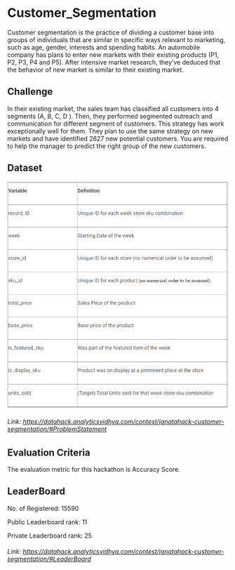 # Customer_Segmentation
Customer segmentation is the practice of dividing a customer base into groups of individuals that are similar in specific ways relevant to marketing, such as age, gender, interests and spending habits.
An automobile company has plans to enter new markets with their existing products (P1, P2, P3, P4 and P5). After intensive market research, they’ve deduced that the behavior of new market is similar to their existing market. 
## Challenge
In their existing market, the sales team has classified all customers into 4 segments (A, B, C, D ). Then, they performed segmented outreach and communication for different segment of customers. This strategy has work exceptionally well for them. They plan to use the same strategy on new markets and have identified 2627 new potential customers. 
You are required to help the manager to predict the right group of the new customers.
## Dataset
![alt text](https://github.com/hrsht-13/Demand_Forecasting/blob/master/Data%20_Description.png)
###### Link: https://datahack.analyticsvidhya.com/contest/janatahack-customer-segmentation/#ProblemStatement
## Evaluation Criteria
The evaluation metric for this hackathon is Accuracy Score.
## LeaderBoard

No. of Registered: 15590

Public Leaderboard rank: 11

Private Leaderboard rank: 25
###### Link: https://datahack.analyticsvidhya.com/contest/janatahack-customer-segmentation/#LeaderBoard
